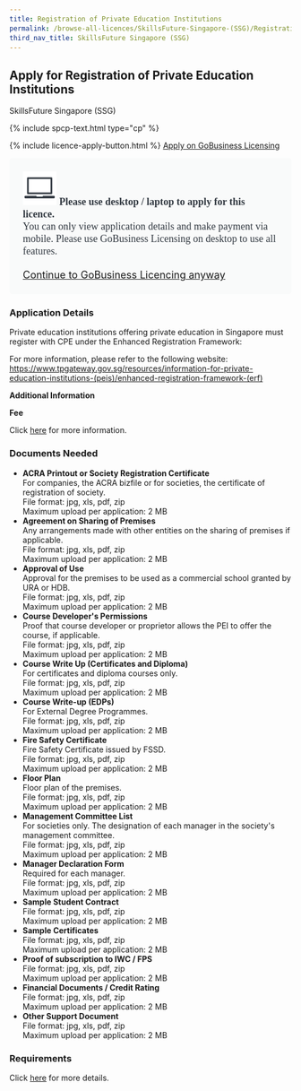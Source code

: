 ```yaml
---
title: Registration of Private Education Institutions
permalink: /browse-all-licences/SkillsFuture-Singapore-(SSG)/Registration-of-Private-Education-Institutions
third_nav_title: SkillsFuture Singapore (SSG)
---
```


## Apply for Registration of Private Education Institutions

SkillsFuture Singapore (SSG)

{% include spcp-text.html type="cp" %}

{% include licence-apply-button.html %}
<a class="btn" id = "desktopNotice" href="https://licence1.business.gov.sg/feportal/web/frontier/eAdvisor?redirection=true&selectedLicenceIds=35" target="_blank" rel="noopener">Apply on GoBusiness Licensing</a>
<div id = "mobileNotice" style="background: #F9FAFA; border-radius: 5px; width: auto; height: auto; padding: 24px 24px; font-size: 18px; color: #313840;">
<img src="/images/laptop.svg" alt="" style="height: 60px; width: 60px; margin-left: 0px;">
<span style="font-weight: bold; font-family: hknova-bold; font-size: 18px; ">Please use desktop / laptop to apply for this licence.</span><br>
<span style="font-family: hknova-regular;">You can only view application details and make payment via mobile. Please use GoBusiness Licensing on desktop to use all features.</span><br><br>
<a id="mobileNotice" href="https://licence1.business.gov.sg/feportal/web/frontier/eAdvisor?redirection=true&selectedLicenceIds=35" target="_blank" rel="noopener">Continue to GoBusiness Licencing anyway</a>
</div>

<H3>Application Details</H3>

<p>Private education institutions offering private education in Singapore must register with CPE under the Enhanced Registration Framework:</p>
 <p>For more information, please refer to the following website:<br /><a href="https://www.tpgateway.gov.sg/resources/information-for-private-education-institutions-(peis)/enhanced-registration-framework-(erf)" target="_blank" rel="noopener">https://www.tpgateway.gov.sg/resources/information-for-private-education-institutions-(peis)/enhanced-registration-framework-(erf)</a></p>

<strong>Additional Information</strong>

<p><strong>Fee</strong></p>
 <p>Click <a href="https://www.tpgateway.gov.sg/resources/information-for-private-education-institutions-(peis)/enhanced-registration-framework-(erf)/registration-fees" target="_blank" rel="noopener">here</a> for more information.</p>

<H3>Documents Needed</H3>

<ul>
 <li><strong>ACRA Printout or Society Registration Certificate</strong><br>
 For companies, the ACRA bizfile or for societies, the certificate of registration of society.<BR>
File format: jpg, xls, pdf, zip<br>
Maximum upload per application: 2 MB</li>
 <li><strong>Agreement on Sharing of Premises</strong><br>
 Any arrangements made with other entities on the sharing of premises if applicable.<BR>
File format: jpg, xls, pdf, zip<br>
Maximum upload per application: 2 MB</li>
 <li><strong>Approval of Use</strong><br>
 Approval for the premises to be used as a commercial school granted by URA or HDB.<BR>
File format: jpg, xls, pdf, zip<br>
Maximum upload per application: 2 MB</li>
 <li><strong>Course Developer's Permissions</strong><br>
 Proof that course developer or proprietor allows the PEI to offer the course, if applicable.<BR>
File format: jpg, xls, pdf, zip<br>
Maximum upload per application: 2 MB</li>
 <li><strong>Course Write Up (Certificates and Diploma)</strong><br>
 For certificates and diploma courses only.<BR>
File format: jpg, xls, pdf, zip<br>
Maximum upload per application: 2 MB</li>
 <li><strong>Course Write-up (EDPs)</strong><br>
 For External Degree Programmes.<BR>
File format: jpg, xls, pdf, zip<br>
Maximum upload per application: 2 MB</li>
 <li><strong>Fire Safety Certificate</strong><br>
 Fire Safety Certificate issued by FSSD.<BR>
File format: jpg, xls, pdf, zip<br>
Maximum upload per application: 2 MB</li>
 <li><strong>Floor Plan</strong><br>
 Floor plan of the premises.<BR>
File format: jpg, xls, pdf, zip<br>
Maximum upload per application: 2 MB</li>
 <li><strong>Management Committee List</strong><br>
 For societies only. The designation of each manager in the society's management committee.<BR>
File format: jpg, xls, pdf, zip<br>
Maximum upload per application: 2 MB</li>
 <li><strong>Manager Declaration Form</strong><br>
 Required for each manager.<BR>
File format: jpg, xls, pdf, zip<br>
Maximum upload per application: 2 MB</li>
 <li><strong>Sample Student Contract</strong><BR>
File format: jpg, xls, pdf, zip<br>
Maximum upload per application: 2 MB</li>
 <li><strong>Sample Certificates</strong><BR>
File format: jpg, xls, pdf, zip<br>
Maximum upload per application: 2 MB</li>
 <li><strong>Proof of subscription to IWC / FPS</strong><BR>
File format: jpg, xls, pdf, zip<br>
Maximum upload per application: 2 MB</li>
 <li><strong>Financial Documents / Credit Rating</strong><BR>
File format: jpg, xls, pdf, zip<br>
Maximum upload per application: 2 MB</li>
 <li><strong>Other Support Document</strong><BR>
File format: jpg, xls, pdf, zip<br>
Maximum upload per application: 2 MB</li>
</ul>

<H3>Requirements</H3>

<p>Click <a href="https://www.tpgateway.gov.sg/resources/information-for-private-education-institutions-(peis)/enhanced-registration-framework-(erf)/registration-requirements" target="_blank" rel="noopener">here</a> for more details.</p>

